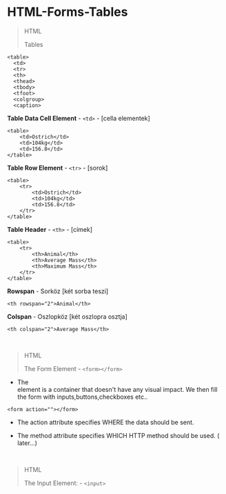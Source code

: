 # HTML-Forms-Tables

> HTML
> 
> Tables
> 
```
<table>
  <td>
  <tr>
  <th>
  <thead>
  <tbody>
  <tfoot>
  <colgroup>
  <caption>
```

**Table Data Cell Element** - ```<td>``` - [cella elementek]

```
<table>
    <td>Ostrich</td>
    <td>104kg</td>
    <td>156.8</td>
</table>
```

**Table Row Element** - ```<tr>``` - [sorok]

```
<table>
    <tr>
        <td>Ostrich</td>
        <td>104kg</td>
        <td>156.8</td>
    </tr>
</table>
```

**Table Header** - ```<th>``` - [címek]

```
<table>
    <tr>
        <th>Animal</th>
        <th>Average Mass</th>
        <th>Maximum Mass</th>
    </tr>
</table>
```


**Rowspan** - Sorköz [két sorba teszi]

```<th rowspan="2">Animal</th>```


**Colspan** - Oszlopköz [két oszlopra osztja]

```<th colspan="2">Average Mass</th>```

&nbsp;

> HTML
> 
> The Form Element - ```<form></form>```

- The <form> element is a container that doesn't have any visual impact. We then fill the form with inputs,buttons,checkboxes etc..

```<form action=""></form>```
  
- The action attribute specifies WHERE the data should be sent.

- The method attribute specifies WHICH HTTP method should be used. ( later...)
  
&nbsp;
  
> HTML
> 
> The Input Element: - ```<input>```
  

  
